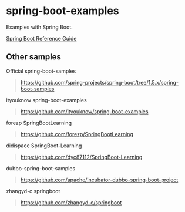 # spring-boot-examples
Examples with Spring Boot.

[Spring Boot Reference Guide](https://docs.spring.io/spring-boot/docs/1.5.x/reference/htmlsingle/)

## Other samples

Official spring-boot-samples
> https://github.com/spring-projects/spring-boot/tree/1.5.x/spring-boot-samples

ityouknow spring-boot-examples
> https://github.com/ityouknow/spring-boot-examples

forezp SpringBootLearning
> https://github.com/forezp/SpringBootLearning

didispace SpringBoot-Learning
> https://github.com/dyc87112/SpringBoot-Learning

dubbo-spring-boot-samples
> https://github.com/apache/incubator-dubbo-spring-boot-project

zhangyd-c springboot
> https://github.com/zhangyd-c/springboot

